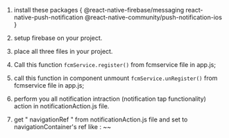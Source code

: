 1. install these packages {
   @react-native-firebase/messaging
   react-native-push-notification
   @react-native-community/push-notification-ios
   }

2. setup firebase on your project.

3. place all three files in your project.

4. Call this function `fcmService.register()` from fcmservice file in app.js;

5. call this function in component unmount `fcmService.unRegister()` from fcmservice file in app.js;

6. perform you all notification intraction (notification tap functionality) action in notificationAction.js file.

7. get " navigationRef " from notificationAction.js file and set to navigationContainer's ref like : ~<NavigationContainer ref={navigationRef}>~
